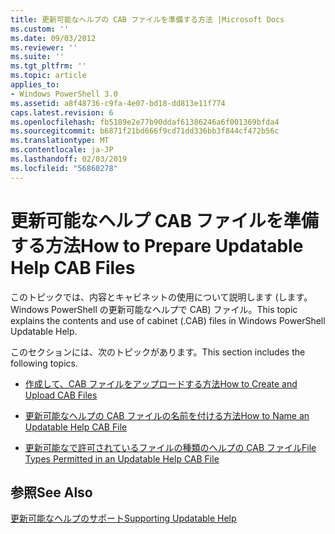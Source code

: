 ```yaml
---
title: 更新可能なヘルプの CAB ファイルを準備する方法 |Microsoft Docs
ms.custom: ''
ms.date: 09/03/2012
ms.reviewer: ''
ms.suite: ''
ms.tgt_pltfrm: ''
ms.topic: article
applies_to:
- Windows PowerShell 3.0
ms.assetid: a8f48736-c9fa-4e07-bd18-dd813e11f774
caps.latest.revision: 6
ms.openlocfilehash: fb5189e2e77b90ddaf61386246a6f001369bfda4
ms.sourcegitcommit: b6871f21bd666f9cd71dd336bb3f844cf472b56c
ms.translationtype: MT
ms.contentlocale: ja-JP
ms.lasthandoff: 02/03/2019
ms.locfileid: "56860278"
---
```

# <a name="how-to-prepare-updatable-help-cab-files"></a><span data-ttu-id="49fcf-102">更新可能なヘルプ CAB ファイルを準備する方法</span><span class="sxs-lookup"><span data-stu-id="49fcf-102">How to Prepare Updatable Help CAB Files</span></span>

<span data-ttu-id="49fcf-103">このトピックでは、内容とキャビネットの使用について説明します (します。Windows PowerShell の更新可能なヘルプで CAB) ファイル。</span><span class="sxs-lookup"><span data-stu-id="49fcf-103">This topic explains the contents and use of cabinet (.CAB) files in Windows PowerShell Updatable Help.</span></span>

<span data-ttu-id="49fcf-104">このセクションには、次のトピックがあります。</span><span class="sxs-lookup"><span data-stu-id="49fcf-104">This section includes the following topics.</span></span>

- [<span data-ttu-id="49fcf-105">作成して、CAB ファイルをアップロードする方法</span><span class="sxs-lookup"><span data-stu-id="49fcf-105">How to Create and Upload CAB Files</span></span>](./how-to-create-and-upload-cab-files.md)

- [<span data-ttu-id="49fcf-106">更新可能なヘルプの CAB ファイルの名前を付ける方法</span><span class="sxs-lookup"><span data-stu-id="49fcf-106">How to Name an Updatable Help CAB File</span></span>](./how-to-name-an-updatable-help-cab-file.md)

- [<span data-ttu-id="49fcf-107">更新可能なで許可されているファイルの種類のヘルプの CAB ファイル</span><span class="sxs-lookup"><span data-stu-id="49fcf-107">File Types Permitted in an Updatable Help CAB File</span></span>](./file-types-permitted-in-an-updatable-help-cab-file.md)

## <a name="see-also"></a><span data-ttu-id="49fcf-108">参照</span><span class="sxs-lookup"><span data-stu-id="49fcf-108">See Also</span></span>

[<span data-ttu-id="49fcf-109">更新可能なヘルプのサポート</span><span class="sxs-lookup"><span data-stu-id="49fcf-109">Supporting Updatable Help</span></span>](./supporting-updatable-help.md)